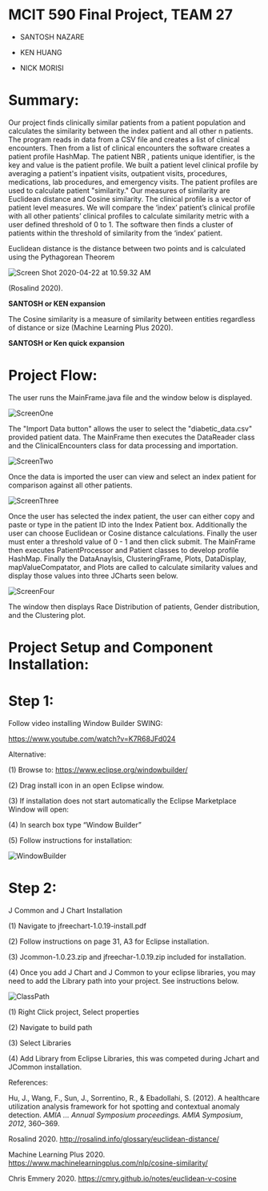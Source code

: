 # MCIT 590 Final Project, TEAM 27

* SANTOSH NAZARE

* KEN HUANG

* NICK MORISI

# Summary:

Our project finds clinically similar patients from a patient population and calculates the similarity between the index patient and all other n patients.  The program reads in data from a CSV file and creates a list of clinical encounters.  Then from a list of clinical encounters the software creates a patient profile HashMap.  The patient NBR , patients unique identifier, is the key and value is the patient profile.  We built a patient level clinical profile by averaging a patient's inpatient visits, outpatient visits, procedures, medications, lab procedures, and emergency visits.  The patient profiles are used to calculate patient "similarity."  Our measures of similarity are Euclidean distance and Cosine similarity.  The clinical profile is a vector of patient level measures. We will compare the ‘index’ patient’s clinical profile with all other patients’ clinical profiles to calculate similarity metric with a user defined threshold of 0 to 1.  The software then finds a cluster of patients within the threshold of similarity from the ‘index’ patient.

Euclidean distance is the distance between two points and is calculated using the Pythagorean Theorem 

![Screen Shot 2020-04-22 at 10.59.32 AM](ecul.png)

(Rosalind 2020).  



**SANTOSH or KEN expansion**

The Cosine similarity is a measure of similarity between entities regardless of distance or size (Machine Learning Plus 2020).  



**SANTOSH or Ken quick expansion**


# Project Flow:

The user runs the MainFrame.java file and the window below is displayed.

![ScreenOne](ScreenOne.png)

The "Import Data button" allows the user to select the "diabetic_data.csv" provided patient data.  The MainFrame then executes the DataReader class and the ClinicalEncounters class for data processing and importation.

![ScreenTwo](ScreenTwo.png)

Once the data is imported the user can view and select an index patient for comparison against all other patients.

![ScreenThree](ScreenThree.png)

Once the user has selected the index patient, the user can either copy and paste or type in the patient ID into the Index Patient box. Additionally the user can choose Euclidean or Cosine distance calculations. Finally the user must enter a threshold value of 0 - 1 and then click submit. The MainFrame then executes PatientProcessor and Patient classes to develop profile HashMap. Finally the DataAnaylsis, ClusteringFrame, Plots, DataDisplay, mapValueCompatator, and Plots are called to calculate similarity values and display those values into three JCharts seen below.

![ScreenFour](ScreenFour.png)

The window then displays Race Distribution of patients, Gender distribution, and the Clustering plot.

# Project Setup and Component Installation:

# Step 1:

Follow video installing Window Builder SWING:

https://www.youtube.com/watch?v=K7R68JFd024

 Alternative:

(1)	Browse to: https://www.eclipse.org/windowbuilder/

(2)	Drag install icon in an open Eclipse window.

(3)	If installation does not start automatically the Eclipse Marketplace Window will open:

(4)	In search box type “Window Builder”

(5)	Follow instructions for installation:

![WindowBuilder](WindowBuilder.png)

# Step 2:

J Common and J Chart Installation

 (1)	Navigate to jfreechart-1.0.19-install.pdf

 (2)	Follow instructions on page 31, A3 for Eclipse installation.

(3)	Jcommon-1.0.23.zip and jfreechar-1.0.19.zip included for installation.

(4)	Once you add J Chart and J Common to your eclipse libraries, you may need to add the Library path into your project. See instructions below.



![ClassPath](ClassPath.png)

(1)	Right Click project, Select properties

(2)	Navigate to build path

(3)	Select Libraries

(4)	Add Library from Eclipse Libraries, this was competed during Jchart and JCommon installation.



References:

Hu, J., Wang, F., Sun, J., Sorrentino, R., & Ebadollahi, S. (2012). A healthcare utilization analysis framework for hot spotting and contextual anomaly detection. *AMIA ... Annual Symposium proceedings. AMIA Symposium*, *2012*, 360–369.

Rosalind 2020. http://rosalind.info/glossary/euclidean-distance/

Machine Learning Plus 2020. https://www.machinelearningplus.com/nlp/cosine-similarity/

Chris Emmery 2020. https://cmry.github.io/notes/euclidean-v-cosine

